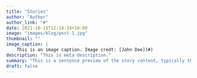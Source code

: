 ```yaml
---
title: "Stories"
author: "Author"
author_link: "#"
date: 2021-10-15T12:14:34+10:00
image: "images/blog/post-1.jpg"
thumbnail: ""
image_caption: |
    This is an image caption. Image credt: [John Doe](#)
description: "This is meta description."
summary: "This is a sentence preview of the story content, typically the first sentence of the main content of the article."
draft: false
---
```


